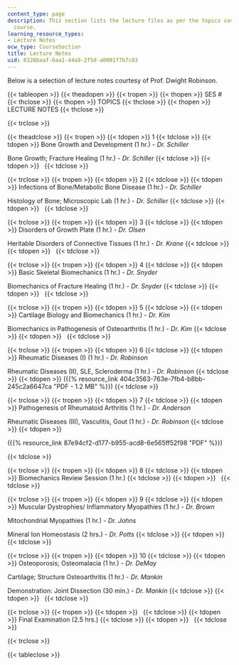 ```yaml
---
content_type: page
description: This section lists the lecture files as per the topics covered in the
  course.
learning_resource_types:
- Lecture Notes
ocw_type: CourseSection
title: Lecture Notes
uid: 8328baaf-6aa1-44a9-2f5d-a0091f7b7c03
---
```


Below is a selection of lecture notes courtesy of Prof. Dwight Robinson.

{{< tableopen >}}
{{< theadopen >}}
{{< tropen >}}
{{< thopen >}}
SES #
{{< thclose >}}
{{< thopen >}}
TOPICS
{{< thclose >}}
{{< thopen >}}
LECTURE NOTES
{{< thclose >}}

{{< trclose >}}

{{< theadclose >}}
{{< tropen >}}
{{< tdopen >}}
1
{{< tdclose >}}
{{< tdopen >}}
Bone Growth and Development (1 hr.) - _Dr. Schiller_  
  
Bone Growth; Fracture Healing (1 hr.) - _Dr. Schiller_
{{< tdclose >}}
{{< tdopen >}}
 
{{< tdclose >}}

{{< trclose >}}
{{< tropen >}}
{{< tdopen >}}
2
{{< tdclose >}}
{{< tdopen >}}
Infections of Bone/Metabolic Bone Disease (1 hr.) - _Dr. Schiller_  
  
Histology of Bone; Microscopic Lab (1 hr.) - _Dr. Schiller_
{{< tdclose >}}
{{< tdopen >}}
 
{{< tdclose >}}

{{< trclose >}}
{{< tropen >}}
{{< tdopen >}}
3
{{< tdclose >}}
{{< tdopen >}}
Disorders of Growth Plate (1 hr.) - _Dr. Olsen_  
  
Heritable Disorders of Connective Tissues (1 hr.) - _Dr. Krane_
{{< tdclose >}}
{{< tdopen >}}
 
{{< tdclose >}}

{{< trclose >}}
{{< tropen >}}
{{< tdopen >}}
4
{{< tdclose >}}
{{< tdopen >}}
Basic Skeletal Biomechanics (1 hr.) - _Dr. Snyder_  
  
Biomechanics of Fracture Healing (1 hr.) - _Dr. Snyder_
{{< tdclose >}}
{{< tdopen >}}
 
{{< tdclose >}}

{{< trclose >}}
{{< tropen >}}
{{< tdopen >}}
5
{{< tdclose >}}
{{< tdopen >}}
Cartilage Biology and Biomechanics (1 hr.) - _Dr. Kim_  
  
Biomechanics in Pathogenesis of Osteoarthritis (1 hr.) - _Dr. Kim_
{{< tdclose >}}
{{< tdopen >}}
 
{{< tdclose >}}

{{< trclose >}}
{{< tropen >}}
{{< tdopen >}}
6
{{< tdclose >}}
{{< tdopen >}}
Rheumatic Diseases (I) (1 hr.) - _Dr. Robinson_  
  
Rheumatic Diseases (II), SLE, Scleroderma (1 hr.) - _Dr. Robinson_
{{< tdclose >}}
{{< tdopen >}}
({{% resource_link 404c3563-763e-7fb4-b8bb-245c2a6647ca "PDF - 1.2 MB" %}})
{{< tdclose >}}

{{< trclose >}}
{{< tropen >}}
{{< tdopen >}}
7
{{< tdclose >}}
{{< tdopen >}}
Pathogenesis of Rheumatoid Arthritis (1 hr.) - _Dr. Anderson_  
  
Rheumatic Diseases (III), Vasculitis, Gout (1 hr.) - _Dr. Robinson_
{{< tdclose >}}
{{< tdopen >}}


({{% resource_link 87e94cf2-d177-b955-acd8-6e565ff52f98 "PDF" %}})


{{< tdclose >}}

{{< trclose >}}
{{< tropen >}}
{{< tdopen >}}
8
{{< tdclose >}}
{{< tdopen >}}
Biomechanics Review Session (1 hr.)
{{< tdclose >}}
{{< tdopen >}}
 
{{< tdclose >}}

{{< trclose >}}
{{< tropen >}}
{{< tdopen >}}
9
{{< tdclose >}}
{{< tdopen >}}
Muscular Dystrophies/ Inflammatory Myopathies (1 hr.) - _Dr. Brown_  
  
Mitochondrial Myopathies (1 hr.) - _Dr. Johns_  
  
Mineral Ion Homeostasis (2 hrs.) - _Dr. Potts_
{{< tdclose >}}
{{< tdopen >}}
 
{{< tdclose >}}

{{< trclose >}}
{{< tropen >}}
{{< tdopen >}}
10
{{< tdclose >}}
{{< tdopen >}}
Osteoporosis; Osteomalacia (1 hr.) - _Dr. DeMay_  
  
Cartilage; Structure Osteoarthritis (1 hr.) - _Dr. Mankin_  
  
Demonstration: Joint Dissection (30 min.) - _Dr. Mankin_
{{< tdclose >}}
{{< tdopen >}}
 
{{< tdclose >}}

{{< trclose >}}
{{< tropen >}}
{{< tdopen >}}
 
{{< tdclose >}}
{{< tdopen >}}
Final Examination (2.5 hrs.)
{{< tdclose >}}
{{< tdopen >}}
 
{{< tdclose >}}

{{< trclose >}}

{{< tableclose >}}